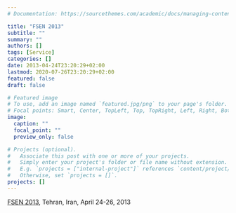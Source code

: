 ```yaml
---
# Documentation: https://sourcethemes.com/academic/docs/managing-content/

title: "FSEN 2013"
subtitle: ""
summary: ""
authors: []
tags: [Service]
categories: []
date: 2013-04-24T23:20:29+02:00
lastmod: 2020-07-26T23:20:29+02:00
featured: false
draft: false

# Featured image
# To use, add an image named `featured.jpg/png` to your page's folder.
# Focal points: Smart, Center, TopLeft, Top, TopRight, Left, Right, BottomLeft, Bottom, BottomRight.
image:
  caption: ""
  focal_point: ""
  preview_only: false

# Projects (optional).
#   Associate this post with one or more of your projects.
#   Simply enter your project's folder or file name without extension.
#   E.g. `projects = ["internal-project"]` references `content/project/deep-learning/index.md`.
#   Otherwise, set `projects = []`.
projects: []
---
```

[FSEN 2013](http://fsen.ir/2013/), Tehran, Iran, April 24-26, 2013
